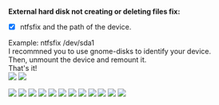 
**External hard disk not creating or deleting files fix:** 
- [x] ntfsfix and the path of the device. 

Example: ntfsfix /dev/sda1 <br />
I recommned you to use gnome-disks to identify your device. <br />
Then, unmount the device and remount it. <br />
That's it! <br />
![](https://i.imgur.com/gezEkeI.png)
![](https://i.imgur.com/qiFmcY4.png)

![](https://i.imgur.com/JbuStNB.png)
![](https://i.imgur.com/Fcmdw5P.png)
![](https://i.imgur.com/KaF9mIg.png)
![](https://i.imgur.com/k1cw6xq.png)
![](https://i.imgur.com/gElFAuo.png)
![](https://i.imgur.com/QDNSXql.png)
![](https://i.imgur.com/tqm6RNL.png)
![](https://i.imgur.com/wAa7ULz.png)
![](https://i.imgur.com/RPk6N9Z.png)
![](https://i.imgur.com/RAz9gJa.png)
![](https://i.imgur.com/c9ip84U.png)
![](https://i.imgur.com/6nIFvB0.png)

